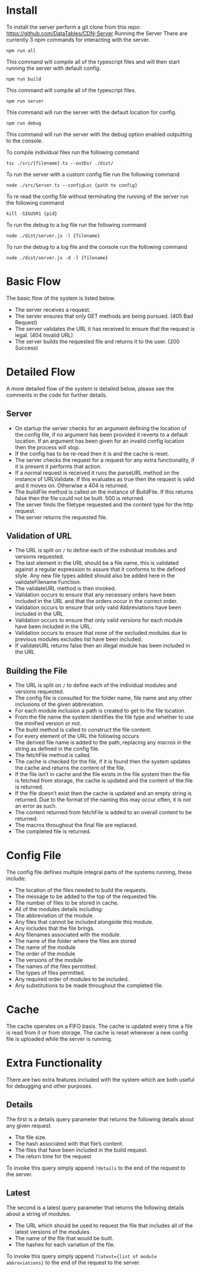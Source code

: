 # Install
To install the server perform a git clone from this repo: https://github.com/DataTables/CDN-Server
Running the Server
There are currently 3 npm commands for interacting with the server.

`npm run all`

This command will compile all of the typescript files and will then start running the server with default config.

`npm run build`

This command will compile all of the typescript files.

`npm run server`

This command will run the server with the default location for config.

`npm run debug`

This command will run the server with the debug option enabled outputting to the console.

To compile  individual files run the following command

`tsc ./src/{filename}.ts --outDir ./dist/`

To run the server with a custom config file run the following command

`node ./src/Server.ts --configLoc {path to config}`

To re read the config file without terminating the running of the server run the following command

`kill -SIGUSR1 {pid}`

To run the debug to a log file run the following command

`node ./dist/server.js -l {filename}`

To run the debug to a log file and the console run the following command

`node ./dist/server.js -d -l {filename}`

# Basic Flow
The basic flow of the system is listed below.

* The server receives a request.
* The server ensures that only GET methods are being pursued. (405 Bad Request)
* The server validates the URL it has received to ensure that the request is legal. (404 Invalid URL)
* The server builds the requested file and returns it to the user. (200 Success)

# Detailed Flow
A more detailed flow of the system is detailed below, please see the comments in the code for further details.
## Server
* On startup the server checks for an argument defining the location of the config file, if no argument has been provided it reverts to a default location. If an argument has been given for an invalid config location then the process will stop.
* If the config has to be re-read then it is and the cache is reset.
* The server checks the request for a request for any extra functionality, if it is present it performs that action.
* If a normal request is received it runs the parseURL method on the instance of URLValidate. If this evaluates as true then the request is valid and it moves on. Otherwise a 404 is returned.
* The buildFile method is called on the instance of BuildFile. If this returns false then the file could not be built. 500 is returned.
* The server finds the filetype requested and the content type for the http request.
* The server returns the requested file.
## Validation of URL
* The URL is split on `/` to define each of the individual modules and versions requested.
* The last element in the URL should be a file name, this is validated against a regular expression to assure that it conforms to the defined style. Any new file types added should also be added here in the validateFilename Function.
* The validateURL method is then invoked.
* Validation occurs to ensure that any necessary orders have been included in the URL and that the orders occur in the correct order.
* Validation occurs to ensure that only valid Abbreviations have been included in the URL
* Validation occurs to ensure that only valid versions for each module have been included in the URL.
* Validation occurs to ensure that none of the excluded modules due to previous modules excludes list have been included.
* If validateURL returns false then an illegal module has been included in the URL
## Building the File
* The URL is split on `/` to define each of the individual modules and versions requested.
* The config file is consulted for the folder name, file name and any other inclusions of the given abbreviation.
* For each module inclusion a path is created to get to the file location.
* From the file name the system identifies the file type and whether to use the minified version or not. 
* The build method is called to construct the file content.
* For every element of the URL the following occurs
* The derived file name is added to the path, replacing any macros in the string as defined in the config file.
* The fetchFile method is called.
* The cache is checked for the file, if it is found then the system updates the cache and returns the content of the file.
* If the file isn’t in cache and the file exists in the file system then the file is fetched from storage, the cache is updated and the content of the file is returned.
* If the file doesn’t exist then the cache is updated and an empty string is returned. Due to the format of the naming this may occur often, it is not an error as such.
* The content returned from fetchFile is added to an overall content to be returned.
* The macros throughout the final file are replaced.
* The completed file is returned. 
# Config File
The config file defines multiple integral parts of the systems running, these include:
* The location of the files needed to build the requests.
* The message to be added to the top of the requested file.
* The number of files to be stored in cache.
* All of the modules details including:
* The abbreviation of the module.
* Any files that cannot be included alongside this module.
* Any includes that the file brings.
* Any filenames associated with the module.
* The name of the folder where the files are stored
* The name of the module
* The order of the module
* The versions of the module
* The names of the files permitted.
* The types of files permitted.
* Any required order of modules to be included.
* Any substitutions to be made throughout the completed file.
# Cache
The cache operates on a FIFO basis. The cache is updated every time a file is read from it or from storage. The cache is reset whenever a new config file is uploaded while the server is running.
# Extra Functionality 
There are two extra features included with the system which are both useful for debugging and other purposes.
## Details
The first is a details query parameter that returns the following details about any given request.
* The file size.
* The hash associated with that file’s content.
* The files that have been included in the build request.
* The return time for the request

To invoke this query simply append `?details` to the end of the request to the server.
## Latest
The second is a latest query parameter that returns the following details about a string of modules.
* The URL which should be used to request the file that includes all of the latest versions of the modules.
* The name of the file that would be built.
* The hashes for each variation of the file.

To invoke this query simply append `?latest={list of module abbreviations}`  to the end of the request to the server.

